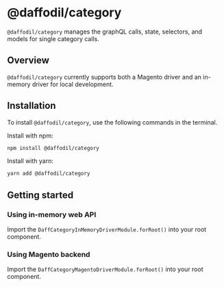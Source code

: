 # @daffodil/category
`@daffodil/category` manages the graphQL calls, state, selectors, and models for single category calls.

## Overview
`@daffodil/category` currently supports both a Magento driver and an in-memory driver for local development.

## Installation
To install `@daffodil/category`, use the following commands in the terminal.

Install with npm:
```bash
npm install @daffodil/category
```

Install with yarn:

```bash
yarn add @daffodil/category
```

## Getting started

### Using in-memory web API
Import the `DaffCategoryInMemoryDriverModule.forRoot()` into your root component.

### Using Magento backend
Import the `DaffCategoryMagentoDriverModule.forRoot()` into your root component.
